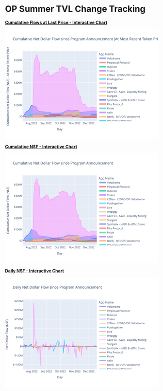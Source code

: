 # OP Summer TVL Change Tracking

**[Cumulative Flows at Last Price - Interactive Chart](https://msilb7.github.io/msilb7-crypto-queries/L2%20TVL/img_outputs/cumul_ndf_last_price.html)**

![](img_outputs/svg/cumul_ndf_last_price.svg)

**[Cumulative N$F - Interactive Chart](https://msilb7.github.io/msilb7-crypto-queries/L2%20TVL/img_outputs/cumul_ndf.html)**

![](img_outputs/svg/cumul_ndf.svg)

**[Daily N$F - Interactive Chart](https://msilb7.github.io/msilb7-crypto-queries/L2%20TVL/img_outputs/daily_ndf.html)**

![](img_outputs/svg/daily_ndf.svg)

